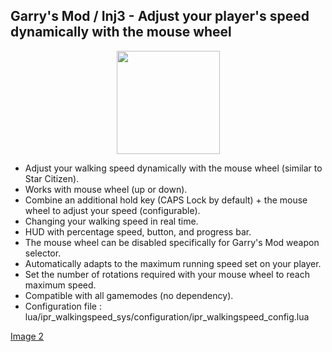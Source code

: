 Garry's Mod / Inj3 - Adjust your player's speed dynamically with the mouse wheel
-------
<p align="center">
   <img width="165" src="https://i.imgur.com/EXDA9oj.gif" alt="">
</p>

- Adjust your walking speed dynamically with the mouse wheel (similar to Star Citizen).
- Works with mouse wheel (up or down).
- Combine an additional hold key (CAPS Lock by default) + the mouse wheel to adjust your speed (configurable).
- Changing your walking speed in real time.
- HUD with percentage speed, button, and progress bar.
- The mouse wheel can be disabled specifically for Garry's Mod weapon selector.
- Automatically adapts to the maximum running speed set on your player.
- Set the number of rotations required with your mouse wheel to reach maximum speed.
- Compatible with all gamemodes (no dependency).
- Configuration file : lua/ipr_walkingspeed_sys/configuration/ipr_walkingspeed_config.lua

[Image 2](https://i.imgur.com/FZb8MbN.gif)
